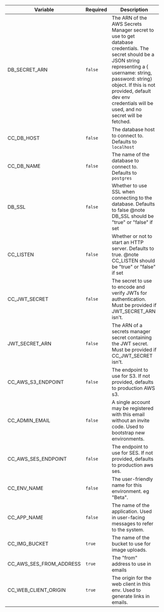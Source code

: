 | Variable                | Required | Description                                                                                                                                                                                                                                                                     |
| ----------------------- | -------- | ------------------------------------------------------------------------------------------------------------------------------------------------------------------------------------------------------------------------------------------------------------------------------- |
| DB_SECRET_ARN           | `false`  | The ARN of the AWS Secrets Manager secret to use to get database credentials. The secret should be a JSON string representing a { username: string, password: string} object. If this is not provided, default dev env credentials will be used, and no secret will be fetched. |
| CC_DB_HOST              | `false`  | The database host to connect to. Defaults to `localhost`                                                                                                                                                                                                                        |
| CC_DB_NAME              | `false`  | The name of the database to connect to. Defaults to `postgres`                                                                                                                                                                                                                  |
| DB_SSL                  | `false`  | Whether to use SSL when connecting to the database. Defaults to false @note DB_SSL should be "true" or "false" if set                                                                                                                                                           |
| CC_LISTEN               | `false`  | Whether or not to start an HTTP server. Defaults to true. @note CC_LISTEN should be "true" or "false" if set                                                                                                                                                                    |
| CC_JWT_SECRET           | `false`  | The secret to use to encode and verify JWTs for authentication. Must be provided if JWT_SECRET_ARN isn't.                                                                                                                                                                       |
| JWT_SECRET_ARN          | `false`  | The ARN of a secrets manager secret containing the JWT secret. Must be provided if CC_JWT_SECRET isn't.                                                                                                                                                                         |
| CC_AWS_S3_ENDPOINT      | `false`  | The endpoint to use for S3. If not provided, defaults to production AWS s3.                                                                                                                                                                                                     |
| CC_ADMIN_EMAIL          | `false`  | A single account may be registered with this email without an invite code. Used to bootstrap new environments.                                                                                                                                                                  |
| CC_AWS_SES_ENDPOINT     | `false`  | The endpoint to use for SES. If not provided, defaults to production aws ses.                                                                                                                                                                                                   |
| CC_ENV_NAME             | `false`  | The user-friendly name for this environment. eg "Beta".                                                                                                                                                                                                                         |
| CC_APP_NAME             | `false`  | The name of the application. Used in user-facing messages to refer to the system.                                                                                                                                                                                               |
| CC_IMG_BUCKET           | `true`   | The name of the bucket to use for image uploads.                                                                                                                                                                                                                                |
| CC_AWS_SES_FROM_ADDRESS | `true`   | The "from" address to use in emails                                                                                                                                                                                                                                             |
| CC_WEB_CLIENT_ORIGIN    | `true`   | The origin for the web client in this env. Used to generate links in emails.                                                                                                                                                                                                    |
